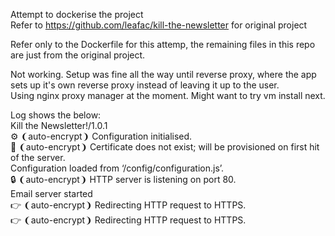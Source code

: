 Attempt to dockerise the project  
Refer to https://github.com/leafac/kill-the-newsletter for original project  

Refer only to the Dockerfile for this attemp, the remaining files in this repo are just from the original project.  

Not working. Setup was fine all the way until reverse proxy, where the app sets up it's own reverse proxy instead of leaving it up to the user.  
Using nginx proxy manager at the moment. 
Might want to try vm install next. 

Log shows the below:  
Kill the Newsletter!/1.0.1  
   ⚙️    ❨auto-encrypt❩ Configuration initialised.  
   📃    ❨auto-encrypt❩ Certificate does not exist; will be provisioned on first hit of the server.  
Configuration loaded from ‘/config/configuration.js’.  
   🔒    ❨auto-encrypt❩ HTTP server is listening on port 80.  
Email server started  
   👉    ❨auto-encrypt❩ Redirecting HTTP request to HTTPS.  
   👉    ❨auto-encrypt❩ Redirecting HTTP request to HTTPS.  
